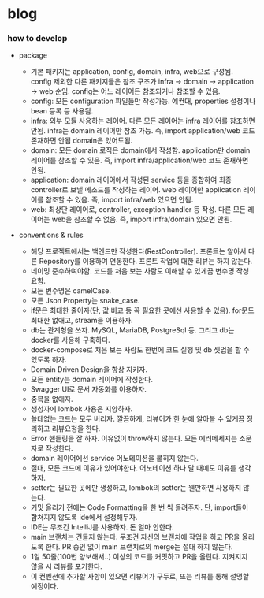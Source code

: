 # blog

### how to develop
- package
  - 기본 패키지는 application, config, domain, infra, web으로 구성됨. \
    config 제외한 다른 패키지들은 참조 구조가 infra -> domain -> application -> web 순임. config는 어느 레이어든 참조되거나 참조할 수 있음.
  - config: 모든 configuration 파일들만 작성가능. 예컨대, properties 설정이나 bean 등록 등 사용됨.
  - infra: 외부 모듈 사용하는 레이어. 다른 모든 레이어는 infra 레이어를 참조하면 안됨. infra는 domain 레이어만 참조 가능. 즉, import application/web 코드 존재하면 안됨 domain은 있어도됨.
  - domain: 모든 domain 로직은 domain에서 작성함. application만 domain 레이어를 참조할 수 있음. 즉, import infra/application/web 코드 존재하면 안됨.
  - application: domain 레이어에서 작성된 service 등을 종합하여 최종 controller로 보낼 메소드를 작성하는 레이어. web 레이어만 application 레이어를 참조할 수 있음. 즉, import infra/web 있으면 안됨.
  - web: 최상단 레이어로, controller, exception handler 등 작성. 다른 모든 레이어는 web을 참조할 수 없음. 즉, import infra/domain 있으면 안됨.

- conventions & rules
  - 해당 프로젝트에서는 백엔드만 작성한다(RestController). 프론트는 알아서 다른 Repository를 이용하여 연동한다. 프론트 작업에 대한 리뷰는 하지 않는다.
  - 네이밍 준수하여야함. 코드를 처음 보는 사람도 이해할 수 있게끔 변수명 작성 요함.
  - 모든 변수명은 camelCase.
  - 모든 Json Property는 snake_case.
  - if문은 최대한 줄이자(단, 값 비교 등 꼭 필요한 곳에선 사용할 수 있음). for문도 최대한 없애고, stream을 이용하자.
  - db는 관계형을 쓰자. MySQL, MariaDB, PostgreSql 등. 그리고 db는 docker를 사용해 구축하다.
  - docker-compose로 처음 보는 사람도 한번에 코드 실행 및 db 셋업을 할 수 있도록 하자.
  - Domain Driven Design을 항상 지키자.
  - 모든 entity는 domain 레이어에 작성한다.
  - Swagger UI로 문서 자동화를 이용하자.
  - 중복을 없애자.
  - 생성자에 lombok 사용은 지양하자.
  - 쓸데없는 코드는 모두 버리자. 깔끔하게, 리뷰어가 한 눈에 알아볼 수 있게끔 정리하고 리뷰요청을 한다.
  - Error 핸들링을 잘 하자. 이유없이  throw하지 않는다. 모든 에러메세지는 소문자로 작성한다.
  - domain 레이어에선 service 어노테이션을 붙히지 않는다.
  - 절대, 모든 코드에 이유가 있어야한다. 어노테이션 하나 달 때에도 이유를 생각하자.
  - setter는 필요한 곳에만 생성하고, lombok의 setter는 웬만하면 사용하지 않는다.
  - 커밋 올리기 전에는 Code Formatting을 한 번 씩 돌려주자. 단, import들이 합쳐지지 않도록 ide에서 설정해두자.
  - IDE는 무조건 IntelliJ를 사용하자. 돈 얼마 안한다.
  - main 브랜치는 건들지 않는다. 무조건 자신의 브랜치에 작업을 하고 PR을 올리도록 한다. PR 승인 없이 main 브랜치로의 merge는 절대 하지 않는다.
  - 1일 50줄(100번 양보해서..) 이상의 코드를 커밋하고 PR을 올린다. 지켜지지 않을 시 리뷰를 포기한다.
  - 이 컨벤션에 추가할 사항이 있으면 리뷰어가 구두로, 또는 리뷰를 통해 설명할 예정이다.
